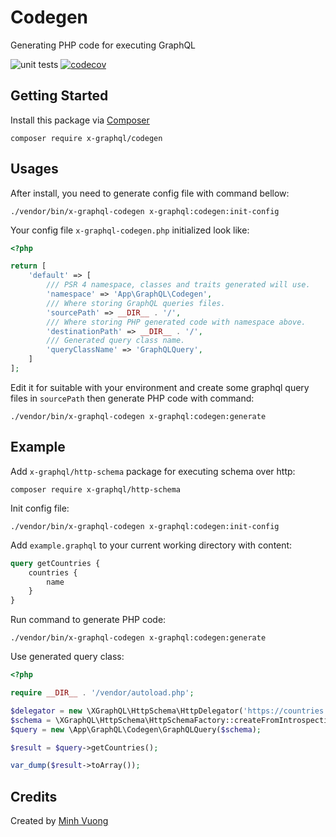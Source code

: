 Codegen
=======

Generating PHP code for executing GraphQL

![unit tests](https://github.com/x-graphql/codegen/actions/workflows/unit_tests.yml/badge.svg)
[![codecov](https://codecov.io/gh/x-graphql/codegen/graph/badge.svg?token=IYPjngBdMK)](https://codecov.io/gh/x-graphql/codegen)

Getting Started
---------------

Install this package via [Composer](https://getcomposer.org)

```shell
composer require x-graphql/codegen
```

Usages
------

After install, you need to generate config file with command bellow:

```shell
./vendor/bin/x-graphql-codegen x-graphql:codegen:init-config
```

Your config file `x-graphql-codegen.php` initialized look like:

```php 
<?php

return [
    'default' => [
        /// PSR 4 namespace, classes and traits generated will use.
        'namespace' => 'App\GraphQL\Codegen',
        /// Where storing GraphQL queries files.
        'sourcePath' => __DIR__ . '/',
        /// Where storing PHP generated code with namespace above.
        'destinationPath' => __DIR__ . '/',
        /// Generated query class name.
        'queryClassName' => 'GraphQLQuery',
    ]
];
```

Edit it for suitable with your environment and create some graphql query files in `sourcePath`
then generate PHP code with command:

```shell
./vendor/bin/x-graphql-codegen x-graphql:codegen:generate
```

Example
-------

Add `x-graphql/http-schema` package for executing schema over http:

```shell
composer require x-graphql/http-schema
```

Init config file:

```shell
./vendor/bin/x-graphql-codegen x-graphql:codegen:init-config
```

Add `example.graphql` to your current working directory with content:

```graphql
query getCountries {
    countries {
        name
    }
}
```

Run command to generate PHP code:

```shell
./vendor/bin/x-graphql-codegen x-graphql:codegen:generate
```

Use generated query class:

```php
<?php

require __DIR__ . '/vendor/autoload.php';

$delegator = new \XGraphQL\HttpSchema\HttpDelegator('https://countries.trevorblades.com/');
$schema = \XGraphQL\HttpSchema\HttpSchemaFactory::createFromIntrospectionQuery($delegator);
$query = new \App\GraphQL\Codegen\GraphQLQuery($schema);

$result = $query->getCountries();

var_dump($result->toArray());
```

Credits
-------

Created by [Minh Vuong](https://github.com/vuongxuongminh)
